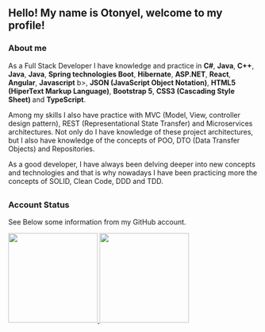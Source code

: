 ## Hello! My name is Otonyel, welcome to my profile!

### About me
<p>
  As a Full Stack Developer I have knowledge and practice in <b>C#</b>, <b>Java</b>, <b>C++</b>, <b>Java</b>, <b>Java</b>, <b>Spring technologies Boot</b>, <b>Hibernate</b>, <b>ASP.NET</b>, <b>React</b>, <b>Angular</b>, <b>Javascript</b> b>, <b>JSON (JavaScript Object Notation)</b>, <b>HTML5 (HiperText Markup Language)</b>, <b>Bootstrap 5</b>, <b>CSS3 (Cascading Style Sheet) </b> and <b>TypeScript</b>.
</p>

<p>
  Among my skills I also have practice with MVC (Model, View, controller design pattern), REST (Representational State Transfer) and Microservices architectures. Not only do I have knowledge of these project architectures, but I also have knowledge of the concepts of POO, DTO (Data Transfer Objects) and Repositories.
</p>

<p>
  As a good developer, I have always been delving deeper into new concepts and technologies and that is why nowadays I have been practicing more the concepts of SOLID, Clean Code, DDD and TDD.
</p>

##

### Account Status

<p>
  See Below some information from my GitHub account.
</p>

<div>
  <a href="https://github.com/otonyel">
    <img height="180em" src="https://github-readme-stats.vercel.app/api?username=otonyel&show_icons=true&theme=dark"/>
    <img height="180em" src="https://github-readme-stats.vercel.app/api/top-langs/?username=otonyel&layout=compact&langs_count=16&theme=dark"/>
  </a>
</div>

##
